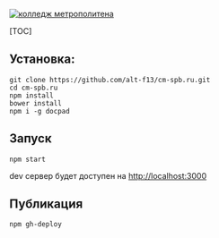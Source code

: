 [![колледж метрополитена](http://cm-spb.ru/logo-title.svg)](http://cm-spb.ru/)

[TOC]

Установка:
----------

```
git clone https://github.com/alt-f13/cm-spb.ru.git
cd cm-spb.ru
npm install
bower install
npm i -g docpad
```

Запуск
------

```
npm start

```

dev сервер будет доступен на [http://localhost:3000](http://localhost:3000)

Публикация
----------

```
npm gh-deploy
```
